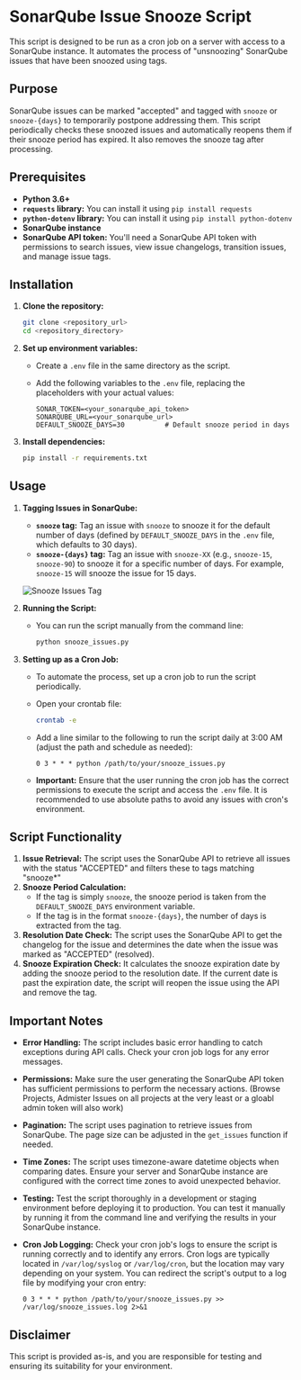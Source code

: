 # SonarQube Issue Snooze Script

This script is designed to be run as a cron job on a server with access to a SonarQube instance. It automates the process of "unsnoozing" SonarQube issues that have been snoozed using tags.

## Purpose

SonarQube issues can be marked "accepted" and tagged with `snooze` or `snooze-{days}` to temporarily postpone addressing them. This script periodically checks these snoozed issues and automatically reopens them if their snooze period has expired.  It also removes the snooze tag after processing.

## Prerequisites

* **Python 3.6+**
* **`requests` library:** You can install it using `pip install requests`
* **`python-dotenv` library:** You can install it using `pip install python-dotenv`
* **SonarQube instance**
* **SonarQube API token:** You'll need a SonarQube API token with permissions to search issues, view issue changelogs, transition issues, and manage issue tags.

## Installation

1.  **Clone the repository:**
    ```bash
    git clone <repository_url>
    cd <repository_directory>
    ```
2.  **Set up environment variables:**
    * Create a `.env` file in the same directory as the script.
    * Add the following variables to the `.env` file, replacing the placeholders with your actual values:

        ```
        SONAR_TOKEN=<your_sonarqube_api_token>
        SONARQUBE_URL=<your_sonarqube_url>
        DEFAULT_SNOOZE_DAYS=30          # Default snooze period in days
        ```
3.  **Install dependencies:**
    ```bash
    pip install -r requirements.txt 
    ```

## Usage

1.  **Tagging Issues in SonarQube:**

    * **`snooze` tag:** Tag an issue with `snooze` to snooze it for the default number of days (defined by `DEFAULT_SNOOZE_DAYS` in the `.env` file, which defaults to 30 days).
    * **`snooze-{days}` tag:** Tag an issue with `snooze-XX` (e.g., `snooze-15`, `snooze-90`) to snooze it for a specific number of days.  For example, `snooze-15` will snooze the issue for 15 days.

    ![Snooze Issues Tag](snooze-issues-tag.png)

2.  **Running the Script:**

    * You can run the script manually from the command line:

        ```bash
        python snooze_issues.py
        ```

3.  **Setting up as a Cron Job:**

    * To automate the process, set up a cron job to run the script periodically.
    * Open your crontab file:

        ```bash
        crontab -e
        ```

    * Add a line similar to the following to run the script daily at 3:00 AM (adjust the path and schedule as needed):

        ```
        0 3 * * * python /path/to/your/snooze_issues.py
        ```

    * **Important:** Ensure that the user running the cron job has the correct permissions to execute the script and access the `.env` file.  It is recommended to use absolute paths to avoid any issues with cron's environment.

## Script Functionality

1.  **Issue Retrieval:** The script uses the SonarQube API to retrieve all issues with the status "ACCEPTED" and filters these to tags matching "snooze*"
2.  **Snooze Period Calculation:**
    * If the tag is simply `snooze`, the snooze period is taken from the `DEFAULT_SNOOZE_DAYS` environment variable.
    * If the tag is in the format `snooze-{days}`, the number of days is extracted from the tag.
3.  **Resolution Date Check:** The script uses the SonarQube API to get the changelog for the issue and determines the date when the issue was marked as "ACCEPTED" (resolved).
4.  **Snooze Expiration Check:** It calculates the snooze expiration date by adding the snooze period to the resolution date. If the current date is past the expiration date, the script will reopen the issue using the API and remove the tag.


## Important Notes

* **Error Handling:** The script includes basic error handling to catch exceptions during API calls. Check your cron job logs for any error messages.
* **Permissions:** Make sure the user generating the SonarQube API token has sufficient permissions to perform the necessary actions. (Browse Projects, Admister Issues on all projects at the very least or a gloabl admin token will also work)
* **Pagination:** The script uses pagination to retrieve issues from SonarQube. The page size can be adjusted in the `get_issues` function if needed.
* **Time Zones:** The script uses timezone-aware datetime objects when comparing dates.  Ensure your server and SonarQube instance are configured with the correct time zones to avoid unexpected behavior.
* **Testing:** Test the script thoroughly in a development or staging environment before deploying it to production.  You can test it manually by running it from the command line and verifying the results in your SonarQube instance.
* **Cron Job Logging:** Check your cron job's logs to ensure the script is running correctly and to identify any errors.  Cron logs are typically located in `/var/log/syslog` or `/var/log/cron`, but the location may vary depending on your system.  You can redirect the script's output to a log file by modifying your cron entry:

    ```
    0 3 * * * python /path/to/your/snooze_issues.py >> /var/log/snooze_issues.log 2>&1
    ```

## Disclaimer

This script is provided as-is, and you are responsible for testing and ensuring its suitability for your environment. 